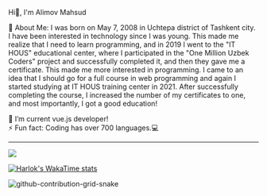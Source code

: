 Hi👋, I'm Alimov Mahsud 

💫 About Me: I was born on May 7, 2008 in Uchtepa district of Tashkent city. I have been interested in technology since I was young. This made me realize that I need to learn programming, and in 2019 I went to the "IT HOUS" educational center, where I participated in the "One Million Uzbek Coders" project and successfully completed it, and then they gave me a certificate. This made me more interested in programming. I came to an idea that I should go for a full course in web programming and again I started studying at IT HOUS training center in 2021. After successfully completing the course, I increased the number of my certificates to one, and most importantly, I got a good education!

🔭 I’m current vue.js developer!<br>⚡ Fun fact: Coding has over 700 languages.💻

---
[![](https://visitcount.itsvg.in/api?id=al1mov&label=Profile%20Views&pretty=true)](https://visitcount.itsvg.in)

[![Harlok's WakaTime stats](https://github-readme-stats.vercel.app/api/wakatime?username=al1mov)](https://github.com/al1mov/github-readme-stats)

  
![github-contribution-grid-snake](https://user-images.githubusercontent.com/104076055/224539454-ffcbc8f1-4a26-4b6c-a111-7f267869c463.svg)



<!-- Proudly created with GPRM ( https://gprm.itsvg.in ) -->
